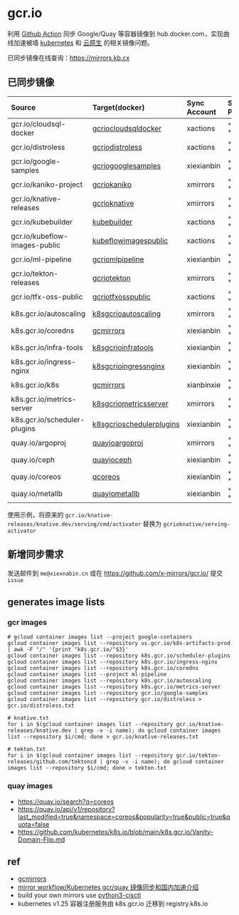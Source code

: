 # gcr.io

利用 [Github Action](https://github.com/x-actions/python3-cisctl) 同步 Google/Quay 等容器镜像到 hub.docker.com，实现曲线加速被墙 [kubernetes](https://www.xiexianbin.cn/kubernetes) 和 [云原生](https://www.xiexianbin.cn/cloud-native) 的相关镜像问题。

已同步镜像在线查询：https://mirrors.kb.cx

## 已同步镜像

|Source|Target(docker)|Sync Account|Sync Period|Image Count|Status|
|:---|:---|:---|:---|:---|:---|
|gcr.io/cloudsql-docker|[gcriocloudsqldocker](https://hub.docker.com/u/gcriocloudsqldocker)|xactions|`* 0 * * *`|3|[![gcriocloudsqldocker](https://github.com/x-mirrors/gcr.io/actions/workflows/gcr.io-cloudsql-docker.yml/badge.svg)](https://github.com/x-mirrors/gcr.io/actions/workflows/gcr.io-cloudsql-docker.yml)|
|gcr.io/distroless|[gcriodistroless](https://hub.docker.com/u/gcriodistroless)|xactions|`* 2 * * *`|38|[![gcriodistroless](https://github.com/x-mirrors/gcr.io/actions/workflows/gcr.io-distroless.yml/badge.svg)](https://github.com/x-mirrors/gcr.io/actions/workflows/gcr.io-distroless.yml)|
|gcr.io/google-samples|[gcriogooglesamples](https://hub.docker.com/u/gcriogooglesamples)|xiexianbin|`* 0 * * *`|111|[![gcriogooglesamples](https://github.com/x-mirrors/gcr.io/actions/workflows/gcr.io-google-samples.yml/badge.svg)](https://github.com/x-mirrors/gcr.io/actions/workflows/gcr.io-google-samples.yml)|
|gcr.io/kaniko-project|[gcriokaniko](https://hub.docker.com/u/gcriokaniko)|xmirrors|`* 2 * * *`|4|[![gcriokaniko](https://github.com/x-mirrors/gcr.io/actions/workflows/gcr.io-kaniko-project.yml/badge.svg)](https://github.com/x-mirrors/gcr.io/actions/workflows/gcr.io-kaniko-project.yml)|
|gcr.io/knative-releases|[gcrioknative](https://hub.docker.com/u/gcrioknative)|xmirrors|`* 4 * * *`|86|[![gcrioknative](https://github.com/x-mirrors/gcr.io/actions/workflows/gcr.io-knative-releases.yml/badge.svg)](https://github.com/x-mirrors/gcr.io/actions/workflows/gcr.io-knative-releases.yml)|
|gcr.io/kubebuilder|[kubebuilder](https://hub.docker.com/u/kubebuilder)|xactions|`* 6 * * *`|25|[![kubebuilder](https://github.com/x-mirrors/gcr.io/actions/workflows/gcr.io-kubebuilder.yml/badge.svg)](https://github.com/x-mirrors/gcr.io/actions/workflows/gcr.io-kubebuilder.yml)|
|gcr.io/kubeflow-images-public|[kubeflowimagespublic](https://hub.docker.com/u/kubeflowimagespublic)|xactions|`* 10 * * *`|133|[![kubeflowimagespublic](https://github.com/x-mirrors/gcr.io/actions/workflows/gcr.io-kubeflow-images-public.yml/badge.svg)](https://github.com/x-mirrors/gcr.io/actions/workflows/gcr.io-kubeflow-images-public.yml)|
|gcr.io/ml-pipeline|[gcriomlpipeline](https://hub.docker.com/u/gcriomlpipeline)|xiexianbin|`* 6 * * *`|60|[![gcriomlpipeline](https://github.com/x-mirrors/gcr.io/actions/workflows/gcr.io-ml-pipeline.yml/badge.svg)](https://github.com/x-mirrors/gcr.io/actions/workflows/gcr.io-ml-pipeline.yml)|
|gcr.io/tekton-releases|[gcriotekton](https://hub.docker.com/u/gcriotekton)|xmirrors|`* 8 * * *`|25|[![gcriotekton](https://github.com/x-mirrors/gcr.io/actions/workflows/gcr.io-tekton-releases.yml/badge.svg)](https://github.com/x-mirrors/gcr.io/actions/workflows/gcr.io-tekton-releases.yml)|
|gcr.io/tfx-oss-public|[gcriotfxosspublic](https://hub.docker.com/u/gcriotfxosspublic)|xactions|`* 4 * * *`|11|[![gcriotfxosspublic](https://github.com/x-mirrors/gcr.io/actions/workflows/gcr.io-tfx-oss-public.yml/badge.svg)](https://github.com/x-mirrors/gcr.io/actions/workflows/gcr.io-tfx-oss-public.yml)|
|k8s.gcr.io/autoscaling|[k8sgcrioautoscaling](https://hub.docker.com/u/k8sgcrioautoscaling)|xmirrors|`* 4 * * *`|27|[![k8sgcrioautoscaling](https://github.com/x-mirrors/gcr.io/actions/workflows/k8s.gcr.io-autoscaling.yml/badge.svg)](https://github.com/x-mirrors/gcr.io/actions/workflows/k8s.gcr.io-autoscaling.yml)|
|k8s.gcr.io/coredns|[gcmirrors](https://hub.docker.com/u/gcmirrors)|xiexianbin|`* 2 * * *`|1|[![gcmirrors](https://github.com/x-mirrors/gcr.io/actions/workflows/k8s.gcr.io-coredns.yml/badge.svg)](https://github.com/x-mirrors/gcr.io/actions/workflows/k8s.gcr.io-coredns.yml)|
|k8s.gcr.io/infra-tools|[k8sgcrioinfratools](https://hub.docker.com/u/k8sgcrioinfratools)|xiexianbin|`* 16 * * *`|1|[![k8sgcrioinfratools](https://github.com/x-mirrors/gcr.io/actions/workflows/k8s.gcr.io-infra-tools.yml/badge.svg)](https://github.com/x-mirrors/gcr.io/actions/workflows/k8s.gcr.io-infra-tools.yml)|
|k8s.gcr.io/ingress-nginx|[k8sgcrioingressnginx](https://hub.docker.com/u/k8sgcrioingressnginx)|xiexianbin|`* 6 * * *`|9|[![k8sgcrioingressnginx](https://github.com/x-mirrors/gcr.io/actions/workflows/k8s.gcr.io-ingress-nginx.yml/badge.svg)](https://github.com/x-mirrors/gcr.io/actions/workflows/k8s.gcr.io-ingress-nginx.yml)|
|k8s.gcr.io/k8s|[gcmirrors](https://hub.docker.com/u/gcmirrors)|xianbinxie|`* */8 * * *`|518|[![gcmirrors](https://github.com/x-mirrors/gcr.io/actions/workflows/k8s.gcr.io-k8s.yml/badge.svg)](https://github.com/x-mirrors/gcr.io/actions/workflows/k8s.gcr.io-k8s.yml)|
|k8s.gcr.io/metrics-server|[k8sgcriometricsserver](https://hub.docker.com/u/k8sgcriometricsserver)|xmirrors|`* 12 * * *`|6|[![k8sgcriometricsserver](https://github.com/x-mirrors/gcr.io/actions/workflows/k8s.gcr.io-metrics-server.yml/badge.svg)](https://github.com/x-mirrors/gcr.io/actions/workflows/k8s.gcr.io-metrics-server.yml)|
|k8s.gcr.io/scheduler-plugins|[k8sgcrioschedulerplugins](https://hub.docker.com/u/k8sgcrioschedulerplugins)|xiexianbin|`* 14 * * *`|2|[![k8sgcrioschedulerplugins](https://github.com/x-mirrors/gcr.io/actions/workflows/k8s.gcr.io-scheduler-plugins.yml/badge.svg)](https://github.com/x-mirrors/gcr.io/actions/workflows/k8s.gcr.io-scheduler-plugins.yml)|
|quay.io/argoproj|[quayioargoproj](https://hub.docker.com/u/quayioargoproj)|xmirrors|`* 10 * * *`|15|[![quayioargoproj](https://github.com/x-mirrors/gcr.io/actions/workflows/quay.io-argoproj.yml/badge.svg)](https://github.com/x-mirrors/gcr.io/actions/workflows/quay.io-argoproj.yml)|
|quay.io/ceph|[quayioceph](https://hub.docker.com/u/quayioceph)|xiexianbin|`* 18 * * *`|11|[![quayioceph](https://github.com/x-mirrors/gcr.io/actions/workflows/quay.io-ceph.yml/badge.svg)](https://github.com/x-mirrors/gcr.io/actions/workflows/quay.io-ceph.yml)|
|quay.io/coreos|[qcoreos](https://hub.docker.com/u/qcoreos)|xiexianbin|`* 10 * * *`|4|[![qcoreos](https://github.com/x-mirrors/gcr.io/actions/workflows/quay.io-coreos.yml/badge.svg)](https://github.com/x-mirrors/gcr.io/actions/workflows/quay.io-coreos.yml)|
|quay.io/metallb|[quayiometallb](https://hub.docker.com/u/quayiometallb)|xiexianbin|`* 10 * * *`|2|[![quayiometallb](https://github.com/x-mirrors/gcr.io/actions/workflows/quay.io-metallb.yml/badge.svg)](https://github.com/x-mirrors/gcr.io/actions/workflows/quay.io-metallb.yml)|

使用示例，将原来的 `gcr.io/knative-releases/knative.dev/serving/cmd/activator` 替换为 `gcrioknative/serving-activator`

## 新增同步需求

发送邮件到 `me@xiexnabin.cn` 或在 https://github.com/x-mirrors/gcr.io/ 提交 `issue`

## generates image lists

### gcr images

```
# gcloud container images list --project google-containers
gcloud container images list --repository us.gcr.io/k8s-artifacts-prod | awk -F "/" '{print "k8s.gcr.io/"$3}'
gcloud container images list --repository k8s.gcr.io/scheduler-plugins
gcloud container images list --repository k8s.gcr.io/ingress-nginx
gcloud container images list --repository k8s.gcr.io/coredns
gcloud container images list --project ml-pipeline
gcloud container images list --repository k8s.gcr.io/autoscaling
gcloud container images list --repository k8s.gcr.io/metrics-server
gcloud container images list --repository gcr.io/google-samples
gcloud container images list --repository gcr.io/distroless > gcr.io/distroless.txt

# knative.txt
for i in $(gcloud container images list --repository gcr.io/knative-releases/knative.dev | grep -v -i name); do gcloud container images list --repository $i/cmd; done > gcr.io/knative-releases.txt

# tekton.txt
for i in $(gcloud container images list --repository gcr.io/tekton-releases/github.com/tektoncd | grep -v -i name); do gcloud container images list --repository $i/cmd; done > tekton.txt
```

### quay images

- https://quay.io/search?q=coreos
- https://quay.io/api/v1/repository?last_modified=true&namespace=coreos&popularity=true&public=true&quota=false
- https://github.com/kubernetes/k8s.io/blob/main/k8s.gcr.io/Vanity-Domain-Flip.md

## ref

- [gcmirrors](https://github.com/x-mirrors/gcmirrors)
- [mirror workflow/Kubernetes gcr/quay 镜像同步和国内加速介绍](https://www.xiexianbin.cn/open-sources/google-container-registry-mirrors/)
- build your own mirrors use [python3-cisctl](https://github.com/x-actions/python3-cisctl/)
- kubernetes v1.25 容器注册服务由 k8s.gcr.io 迁移到 registry.k8s.io